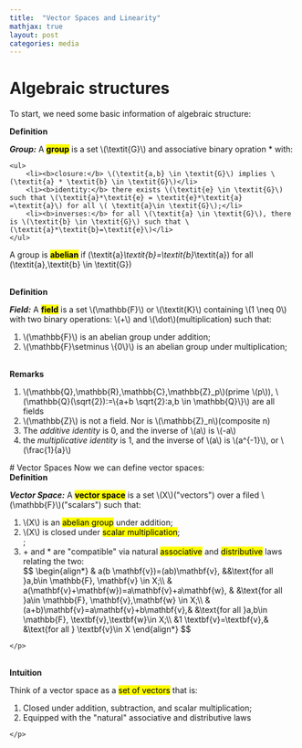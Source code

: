 ```yaml
---
title:  "Vector Spaces and Linearity"
mathjax: true
layout: post
categories: media
---
```


# Algebraic structures
To start, we need some basic information of algebraic structure:
<div class=definition>
<b>Definition</b>
<p>
    <b><i>Group:</i></b>
    A <b><mark class=red>group</mark></b> is a set \(\textit{G}\)  and associative binary opration * with:

    <ul>
        <li><b>closure:</b> \(\textit{a,b} \in \textit{G}\) implies \(\textit{a} * \textit{b} \in \textit{G}\)</li>
        <li><b>identity:</b> there exists \(\textit{e} \in \textit{G}\) such that \(\textit{a}*\textit{e} = \textit{e}*\textit{a} =\textit{a}\) for all \( \textit{a}\in \textit{G}\);</li>
        <li><b>inverses:</b> for all \(\textit{a} \in \textit{G}\), there is \(\textit{b} \in \textit{G}\) such that \(\textit{a}*\textit{b}=\textit{e}\)</li>
    </ul>
A group is <mark class=red><b>abelian</b></mark> if \(\textit{a}*\textit{b}=\textit{b}*\textit{a}\) for all \(\textit{a},\textit{b} \in \textit{G}\)
</p>
</div> 
<br>
<div class=definition>
    <b>Definition</b>
    <p>
        <b><i>Field:</i></b>
        A <mark class=red><b>field</b></mark> is a set \(\mathbb{F}\) or \(\textit{K}\) containing \(1 \neq 0\) with two binary operations: \(+\) and \(\dot\)(multiplication) such that:
        <ol>
            <li>\(\mathbb{F}\) is an abelian group under addition;</li>
            <li>\(\mathbb{F}\setminus \{0\}\) is an abelian group under multiplication;</li>
        </ol>
    </p>
</div>
<br>
<div class=remarks>
    <b>Remarks</b>
    <p>
        <ol>
            <li>\(\mathbb{Q},\mathbb{R},\mathbb{C},\mathbb{Z}_p\)(prime \(p\)), \(\mathbb{Q}(\sqrt{2}):=\{a+b \sqrt{2}:a,b \in \mathbb{Q}\}\) are all fields</li>
            <li>\(\mathbb{Z}\) is not a field. Nor is \(\mathbb{Z}_n\)(composite n)</li>
            <li>The <i>additive identity</i> is 0, and the inverse of \(a\) is \(-a\)</li>
            <li>the <i>multiplicative identity</i> is 1, and the inverse of \(a\) is \(a^{-1}\), or \(\frac{1}{a}\)</li>
        </ol>
    </p>
</div>
# Vector Spaces
Now we can define vector spaces:
<div class=definition>
<b>Definition</b>
    <p>
        <b><i>Vector Space:</i></b>
        A <mark class=red><b>vector space</b></mark> is a set \(X\)("vectors") over a filed \(\mathbb{F}\)("scalars") such that:
        <ol>
            <li>\(X\) is an <mark class=blue>abelian group</mark> under addition;</li>
            <li>\(X\) is closed under <mark class=blue>scalar multiplication</mark>;</li>;
            <li>+ and * are "compatible" via natural <mark class=blue>associative</mark> and <mark class=blue>distributive</mark> laws relating the two:</li>
            $$
            \begin{align*}
                & a(b \mathbf{v})=(ab)\mathbf{v}, &&\text{for all }a,b\in \mathbb{F}, \mathbf{v} \in X;\\
                & a(\mathbf{v}+\mathbf{w})=a\mathbf{v}+a\mathbf{w}, & &\text{for all }a\in \mathbb{F}, \mathbf{v},\mathbf{w} \in X;\\
                &(a+b)\mathbf{v}=a\mathbf{v}+b\mathbf{v},& &\text{for all }a,b\in \mathbb{F}, \textbf{v},\textbf{w}\in X;\\
                &1 \textbf{v}=\textbf{v},& &\text{for all } \textbf{v}\in X
            \end{align*} 
            $$ 
        </ol>
        
    </p>
</div>
<br>
<div class=random>
<b>Intuition</b>
    <p>
        Think of a vector space as a <mark class=blue>set of vectors</mark> that is:
        <ol>
            <li>
                Closed under addition, subtraction, and scalar multiplication;
            </li>
            <li>Equipped with the "natural" associative and distributive laws</li>
        </ol>
        
    </p>
</div>